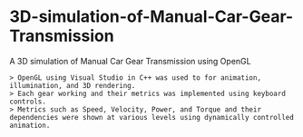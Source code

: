 # 3D-simulation-of-Manual-Car-Gear-Transmission
A 3D simulation of Manual Car Gear Transmission using OpenGL
    
    > OpenGL using Visual Studio in C++ was used to for animation, illumination, and 3D rendering.
    > Each gear working and their metrics was implemented using keyboard controls.
    > Metrics such as Speed, Velocity, Power, and Torque and their dependencies were shown at various levels using dynamically controlled animation.
